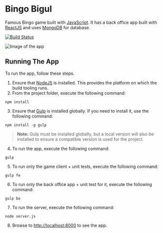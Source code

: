 # Bingo Bigul
Famous Bingo game built with [JavaScript](https://www.javascript.com/). It has a back office app built with [ReactJS](https://reactjs.org/) and uses [MongoDB](https://www.mongodb.com/) for database.

[![Build Status](https://img.shields.io/travis/mihailgaberov/es6-bingo-game.svg?style=flat-square)](https://travis-ci.org/mihailgaberov/es6-bingo-game)

![Image of the app](https://github.com/mihailgaberov/es6-bingo-game/blob/master/screenshots/login-form.png)

## Running The App

To run the app, follow these steps.

1. Ensure that [NodeJS](http://nodejs.org/) is installed. This provides the platform on which the build tooling runs.
2. From the project folder, execute the following command:

  ```shell
  npm install
  ```
3. Ensure that [Gulp](http://gulpjs.com/) is installed globally. If you need to install it, use the following command:

  ```shell
  npm install -g gulp
  ```
  > **Note:** Gulp must be installed globally, but a local version will also be installed to ensure a compatible version is used for the project.

4. To run the app, execute the following command:

  ```shell
  gulp
  ```
  
5. To run only the game client + unit tests, execute the following command:

  ```shell
  gulp fe
  ```
  
6. To run only the back office app + unit test for it, execute the following command:

  ```shell
  gulp bo
  ```
  
7. To run the server, execute the following command:

  ```shell
  node server.js
  ```

8. Browse to [http://localhost:8000](http://localhost:8000) to see the app.
